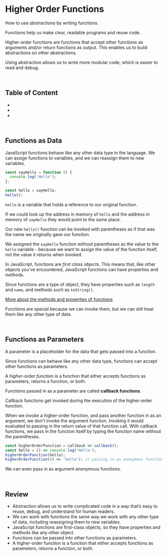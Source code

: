 # Higher Order Functions

How to use _abstractions_ by writing functions.

Functions help us make clear, readable programs and reuse code.

Higher-order functions are functions that accept other functions as arguments and/or return functions as output. This enables us to build abstractions on other abstractions.

Using abstraction allows us to write more modular code, which is easier to read and debug.

<br>

## Table of Content

- []()
- []()
- []()

<br>

## Functions as Data

JavaScript functions behave like any other data type in the language. We can assign functions to variables, and we can reassign them to new variables.

```js
const sayHello = function () {
  console.log('Hello');
};

const hello = sayHello;
hello();
```

`hello` is a variable that holds a reference to our original function.

If we could look up the address in memory of `hello` and the address in memory of `sayHello` they would point to the same place.

Our new `hello()` function can be invoked with parentheses as if that was the name we originally gave our function.

We assigned the `sayHello` function without parentheses as the value to the `hello` variable - because we want to assign the value of the function itself, not the value it returns when invoked.

In JavaScript, functions are _first class objects_. This means that, like other objects you’ve encountered, JavaScript functions can have properties and methods.

Since functions are a type of object, they have properties such as `length` and `name`, and methods such as `toString()`.

[More about the methods and properties of functions](https://developer.mozilla.org/en-US/docs/Web/JavaScript/Reference/Global_Objects/Function)

Functions are special because we can invoke them, but we can still treat them like any other type of data.

<br>

## Functions as Parameters

A parameter is a placeholder for the data that gets passed into a function.

Since functions can behave like any other data type, functions can accept other functions as parameters.

A _higher-order function_ is a function that either accepts functions as parameters, returns a function, or both.

Functions passed in as a parameter are called **callback functions**.

Callback functions get invoked during the execution of the higher-order function.

When we invoke a higher-order function, and pass another function in as an argument, we don't invoke the argument function. Invoking it would evaluated to passing in the return value of that function call. With callback functions, we pass in the function itself by typing the function name without the parentheses.

```js
const higherOrderFunction = callback => callback();
const hello = () => console.log('Hello');
higherOrderFunction(hello);
higherOrderFunction(() => 'hello'); // passing in an anonymous function
```

We can even pass in as argument anonymous functions.

<br>

## Review

- Abstraction allows us to write complicated code in a way that’s easy to reuse, debug, and understand for human readers.
- We can work with functions the same way we work with any other type of data, including reassigning them to new variables.
- JavaScript functions are first-class objects, so they have properties and methods like any other object.
- Functions can be passed into other functions as parameters.
- A higher-order function is a function that either accepts functions as parameters, returns a function, or both.
